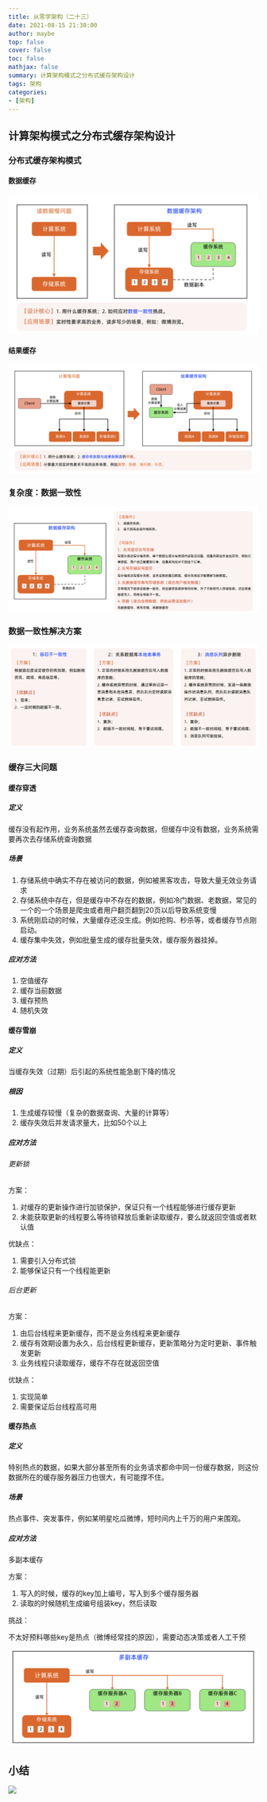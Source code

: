 ```yaml
---
title: 从零学架构（二十三）
date: 2021-08-15 21:30:00
author: maybe
top: false
cover: false
toc: false
mathjax: false
summary: 计算架构模式之分布式缓存架构设计
tags: 架构
categories:
- [架构]
---
```


## 计算架构模式之分布式缓存架构设计

### 分布式缓存架构模式

#### 数据缓存

![](/medias/assets/architecture/20210815212641.png)

#### 结果缓存

![](/medias/assets/architecture/20210815212909.png)

### 复杂度：数据一致性

![](/medias/assets/architecture/20210815213606.png)

### 数据一致性解决方案

![](/medias/assets/architecture/20210815213953.png)

### 缓存三大问题

#### 缓存穿透

##### 定义

缓存没有起作用，业务系统虽然去缓存查询数据，但缓存中没有数据，业务系统需要再次去存储系统查询数据

##### 场景

1. 存储系统中确实不存在被访问的数据，例如被黑客攻击，导致大量无效业务请求
2. 存储系统中存在，但是缓存中不存在的数据，例如冷门数据、老数据，常见的一个的一个场景是爬虫或者用户翻页翻到20页以后导致系统变慢
3. 系统刚启动的时候，大量缓存还没生成。例如抢购、秒杀等，或者缓存节点刚启动。
4. 缓存集中失效，例如批量生成的缓存批量失效，缓存服务器挂掉。

##### 应对方法

1. 空值缓存
2. 缓存当前数据
3. 缓存预热
4. 随机失效

#### 缓存雪崩

##### 定义

当缓存失效（过期）后引起的系统性能急剧下降的情况

##### 根因

1. 生成缓存较慢（复杂的数据查询、大量的计算等）
2. 缓存失效后并发请求量大，比如50个以上

##### 应对方法

###### 更新锁

方案：

1. 对缓存的更新操作进行加锁保护，保证只有一个线程能够进行缓存更新
2. 未能获取更新的线程要么等待锁释放后重新读取缓存，要么就返回空值或者默认值

优缺点：

1. 需要引入分布式锁
2. 能够保证只有一个线程能更新

###### 后台更新

方案：

1. 由后台线程来更新缓存，而不是业务线程来更新缓存
2. 缓存有效期设置为永久，后台线程更新缓存，更新策略分为定时更新、事件触发更新
3. 业务线程只读取缓存，缓存不存在就返回空值

优缺点：

1. 实现简单
2. 需要保证后台线程高可用

#### 缓存热点

##### 定义

特别热点的数据，如果大部分甚至所有的业务请求都命中同一份缓存数据，则这份数据所在的缓存服务器压力也很大，有可能撑不住。

##### 场景

热点事件、突发事件，例如某明星吃瓜微博，短时间内上千万的用户来围观。

##### 应对方法

多副本缓存

方案：

1. 写入的时候，缓存的key加上编号，写入到多个缓存服务器
2. 读取的时候随机生成编号组装key，然后读取

挑战：

不太好预料哪些key是热点（微博经常挂的原因），需要动态决策或者人工干预

![](/medias/assets/architecture/20210815220914.png)

## 小结

![](/medias/assets/architecture/%E8%AE%A1%E7%AE%97%E6%9E%B6%E6%9E%84%E6%A8%A1%E5%BC%8F%E4%B9%8B%E5%88%86%E5%B8%83%E5%BC%8F%E7%BC%93%E5%AD%98%E6%9E%B6%E6%9E%84%E8%AE%BE%E8%AE%A1.png)
